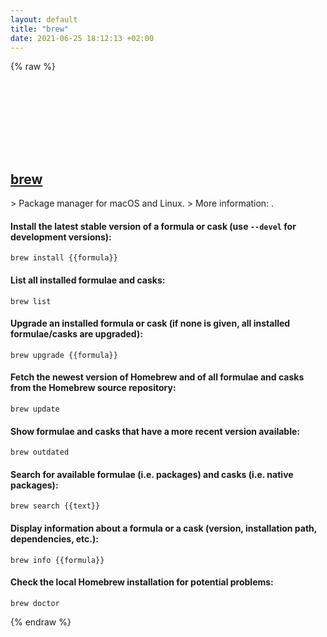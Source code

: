 ```yaml
---
layout: default
title: "brew"
date: 2021-06-25 18:12:13 +02:00
---
```

{% raw %}
<h2 id="brew">
  <a href="/en/common/brew.html">brew</a> <a href="#brew"><svg class="icon">
    <use href="/assets/images/unicode_sprite.svg#link" />
  </svg></a>
</h2>
> Package manager for macOS and Linux.
> More information: <https://brew.sh>.

#### Install the latest stable version of a formula or cask (use `--devel` for development versions):
```shell
brew install {{formula}}
```
#### List all installed formulae and casks:
```shell
brew list
```
#### Upgrade an installed formula or cask (if none is given, all installed formulae/casks are upgraded):
```shell
brew upgrade {{formula}}
```
#### Fetch the newest version of Homebrew and of all formulae and casks from the Homebrew source repository:
```shell
brew update
```
#### Show formulae and casks that have a more recent version available:
```shell
brew outdated
```
#### Search for available formulae (i.e. packages) and casks (i.e. native packages):
```shell
brew search {{text}}
```
#### Display information about a formula or a cask (version, installation path, dependencies, etc.):
```shell
brew info {{formula}}
```
#### Check the local Homebrew installation for potential problems:
```shell
brew doctor
```
{% endraw %}